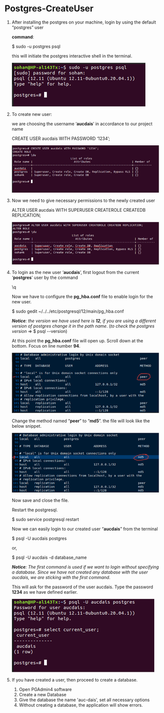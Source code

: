# Postgres-CreateUser

1. After installing the postgres on your machine, login by using the default “postgres” user
    
    **command**:
    
    $ sudo -u postgres psql
    
    this will initiate the postgres interactive shell in the terminal.
    
    ![Untitled](Postgres-CreateUser/Untitled.png)
    

1. To create new user:
    
    we are choosing the username ‘**aucdais**’ in accordance to our project name
    
    CREATE USER aucdais WITH PASSWORD ‘1234’;
    
    ![postgres-createuser.png](Postgres-CreateUser/postgres-createuser.png)
    

1. Now we need to give necessary permissions to the newly created user
    
    
    ALTER USER aucdais WITH SUPERUSER CREATEROLE CREATEDB REPLICATION;
    
    ![postgres-permission.png](Postgres-CreateUser/postgres-permission.png)
    
2. To login as the new user ‘**aucdais**’, first logout from the current ‘**postgres**’ user by the command
    
    \q
    
    Now we have to configure the **pg_hba.conf** file to enable login for the new user.
    
    $ sudo gedit ~/../../etc/postgresql/12/main/pg_hba.conf
    
    ***Notice**:* *the version we have used here is **12**, if you are using a different version of postgres change it in the path name*. (*to check the postgres version* ⇒ $ psql --version)
    
    At this point the **pg_hba.conf** file will open up. Scroll down at the bottom. Focus on line number **94**.
    
    ![postgres-config.png](Postgres-CreateUser/postgres-config.png)
    
    Change the method named “**peer**” to “**md5**”. the file will look like the below snippet.
    
    ![postgres-config2.png](Postgres-CreateUser/postgres-config2.png)
    
    Now save and close the file.
    
    Restart the postgresql.
    
    $ sudo service postgresql restart
    
    Now we can easily login to our created user “**aucdais**” from the terminal
    
    $ psql -U aucdais postgres
    
    or,
    
    $ psql -U aucdais -d database_name
    
    ***Notice**: The first command is used if we want to login without specifying a database. Since we have not created any database with the user aucdais, we are sticking with the first command.*
    
    This will ask for the password of the user aucdais. Type the password **1234** as we have defined earlier.
    
    ![Untitled](Postgres-CreateUser/Untitled1.png)

3. If you have created a user, then proceed to create a database.
   1. Open PGAdmin4 software
   2. Create a new Database
   3. Give the database the name 'auc-dais', set all necessary options
   4. Without creating a database, the application will show errors.